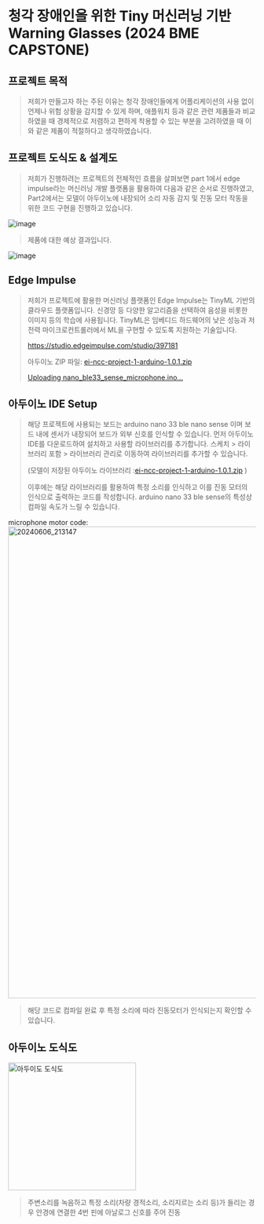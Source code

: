 청각 장애인을 위한 Tiny 머신러닝 기반 Warning Glasses (2024 BME CAPSTONE)
====================================================================================================================================================================



프로젝트 목적
-----------------

>저희가 만들고자 하는 주된 이유는 청각 장애인들에게 어플리케이션의 사용 없이 언제나 위험 상황을 감지할 수 있게 하며, 애플워치 등과 같은 관련 제품들과 비교하였을 때 경제적으로 저렴하고 편하게 착용할 수 있는 부분을 고려하였을 때 이와 같은 제품이 적절하다고 생각하였습니다.

프로젝트 도식도 & 설계도
------------------------------------------------
>저희가 진행하려는 프로젝트의 전체적인 흐름을 살펴보면 part 1에서 edge impulse라는 머신러닝 개발 플랫폼을 활용하여 다음과 같은 순서로 진행하였고,
Part2에서는 모델이 아두이노에 내장되어 소리 자동 감지 및 진동 모터 작동을 위한 코드 구현을 진행하고 있습니다.

![image](https://github.com/ohjaeeun/BME-capstone/assets/129700005/90a9a5e9-ba88-40b1-bdb0-c73c312e4a1c)


>제품에 대한 예상 결과입니다.

![image](https://github.com/ohjaeeun/BME-capstone/assets/129700005/d11449fc-c7ea-4024-910d-34c3c0192fbf)



Edge Impulse
-----------------------------------------------------------
>저희가 프로젝트에 활용한 머신러닝 플랫폼인 Edge Impulse는 TinyML 기반의 클라우드 플랫폼입니다. 
>신경망 등 다양한 알고리즘을 선택하여 음성을 비롯한 이미지 등의 학습에 사용됩니다. TinyML은 임베디드 하드웨어의 낮은 성능과 저전력 마이크로컨트롤러에서 ML을 구현할 수 있도록 지원하는 기술입니다.
>
>https://studio.edgeimpulse.com/studio/397181
>
>아두이노 ZIP 파일: [ei-ncc-project-1-arduino-1.0.1.zip](https://github.com/user-attachments/files/15619049/ei-ncc-project-1-arduino-1.0.1.zip)
>
>[Uploading nano_ble33_sense_microphone.ino…]()

아두이노 IDE Setup
--------------------------------------------------
>해당 프로젝트에 사용되는 보드는 arduino nano 33 ble nano sense 이며 보드 내에 센서가 내장되어 보드가 외부 신호를 인식할 수 있습니다.
>먼저 아두이노 IDE를 다운로드하여 설치하고 사용할 라이브러리를 추가합니다.
>스케치 > 라이브러리 포함 > 라이브러리 관리로 이동하여 라이브러리를 추가할 수 있습니다.
>
>(모델이 저장된 아두이노 라이브러리 :[ei-ncc-project-1-arduino-1.0.1.zip](https://github.com/user-attachments/files/15621906/ei-ncc-project-1-arduino-1.0.1.zip)
> )
>
>이후에는 해당 라이브러리를 활용하여 특정 소리를 인식하고 이를 진동 모터의 인식으로 출력하는 코드를 작성합니다. arduino nano 33 ble sense의 특성상 컴파일 속도가 느릴 수 있습니다.

microphone motor code:
<img width="960" alt="20240606_213147" src="https://github.com/ohjaeeun/BME-capstone/assets/171842597/cd432d08-5763-4748-94b6-9c6149dd0cf1">

>해당 코드로 컴파일 완료 후 특정 소리에 따라 진동모터가 인식되는지 확인할 수 있습니다.

아두이노 도식도
--------------------------------------------------
<img width="260" alt="아두이도 도식도" src="https://github.com/ohjaeeun/BME-capstone/assets/171842597/d84fd103-15cd-449e-8550-0b61560ca641">


>주변소리를 녹음하고 특정 소리(차량 경적소리, 소리지르는 소리 등)가 들리는 경우 안경에 연결한 4번 핀에 아날로그 신호를 주어 진동

